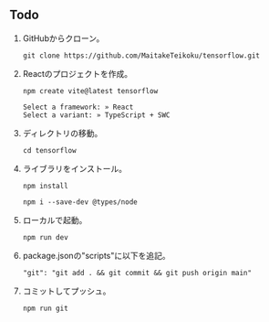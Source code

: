 ## Todo
1. GitHubからクローン。
    ```sh: ターミナル
    git clone https://github.com/MaitakeTeikoku/tensorflow.git
    ```
1. Reactのプロジェクトを作成。
    ```sh: ターミナル
    npm create vite@latest tensorflow
    ```
    ```sh: ターミナル
    Select a framework: » React
    Select a variant: » TypeScript + SWC
    ```
1. ディレクトリの移動。
    ```sh: ターミナル
    cd tensorflow
    ```
1. ライブラリをインストール。
    ```sh: ターミナル
    npm install
    ```
    ```sh: ターミナル
    npm i --save-dev @types/node
    ```
1. ローカルで起動。
    ```sh: ターミナル
    npm run dev
    ```
1. package.jsonの"scripts"に以下を追記。
    ```json: package.json
    "git": "git add . && git commit && git push origin main"
    ```
1. コミットしてプッシュ。
    ```sh: ターミナル
    npm run git
    ```